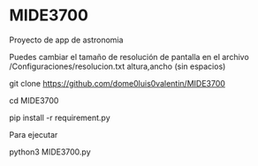 # MIDE3700
Proyecto de app de astronomia

Puedes cambiar el tamaño de resolución de pantalla en el archivo /Configuraciones/resolucion.txt
    altura,ancho (sin espacios)

git clone https://github.com/dome0luis0valentin/MIDE3700

cd MIDE3700

pip install -r requirement.py

Para ejecutar

python3 MIDE3700.py
